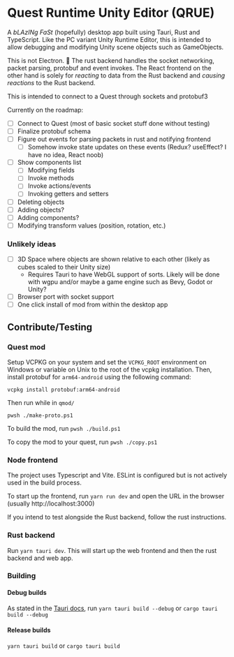 # Quest Runtime Unity Editor (QRUE)

A _bLAzINg FaSt_ (hopefully) desktop app built using Tauri, Rust and TypeScript. Like the PC variant Unity Runtime Editor, this is intended to allow debugging and modifying Unity scene objects such as GameObjects. 

This is not Electron. 🦀
The rust backend handles the socket networking, packet parsing, protobuf and event invokes. The React frontend on the other hand is solely for _reacting_ to data from the Rust backend and _causing reactions_ to the Rust backend.

This is intended to connect to a Quest through sockets and protobuf3

Currently on the roadmap:
- [ ] Connect to Quest (most of basic socket stuff done without testing)
- [ ] Finalize protobuf schema
- [ ] Figure out events for parsing packets in rust and notifying frontend
    - [ ] Somehow invoke state updates on these events (Redux? useEffect? I have no idea, React noob)
- [ ] Show components list
    - [ ] Modifying fields
    - [ ] Invoke methods
    - [ ] Invoke actions/events
    - [ ] Invoking getters and setters
- [ ] Deleting objects
- [ ] Adding objects?
- [ ] Adding components?
- [ ] Modifying transform values (position, rotation, etc.)

### Unlikely ideas
- [ ] 3D Space where objects are shown relative to each other (likely as cubes scaled to their Unity size)
    - Requires Tauri to have WebGL support of sorts. Likely will be done with wgpu and/or maybe a game engine such as Bevy, Godot or Unity?
- [ ] Browser port with socket support
- [ ] One click install of mod from within the desktop app

## Contribute/Testing

### Quest mod
Setup VCPKG on your system and set the `VCPKG_ROOT` environment on Windows or variable on Unix to the root of the vcpkg installation. Then, install protobuf for `arm64-android` using the following command:
```
vcpkg install protobuf:arm64-android
```

Then run while in `qmod/` 
```
pwsh ./make-proto.ps1
```

To build the mod, run `pwsh ./build.ps1`

To copy the mod to your quest, run `pwsh ./copy.ps1`

### Node frontend
The project uses Typescript and Vite. ESLint is configured but is not actively used in the build process.

To start up the frontend, run `yarn run dev` and open the URL in the browser (usually http://localhost:3000)


If you intend to test alongside the Rust backend, follow the rust instructions.

### Rust backend

Run `yarn tauri dev`. This will start up the web frontend and then the rust backend and web app.

### Building

#### Debug builds
As stated in the [Tauri docs](https://tauri.studio/docs/debugging/#create-a-debug-build), run `yarn tauri build --debug` or `cargo tauri build --debug`

#### Release builds
`yarn tauri build` or `cargo tauri build`
